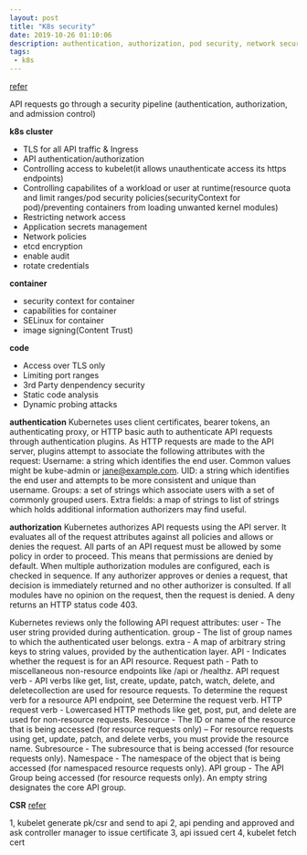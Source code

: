 ```yaml
---
layout: post
title: "K8s security"
date: 2019-10-26 01:10:06
description: authentication, authorization, pod security, network security, csr  and so on
tags:
 - k8s
---
```


[refer](https://kubernetes.io/docs/concepts/security/)

API requests go through a security pipeline (authentication, authorization, and admission control)


**k8s cluster**
- TLS for all API traffic & Ingress
- API authentication/authorization
- Controlling access to kubelet(it allows unauthenticate access its https endpoints)
- Controlling capabilites of a workload or user at runtime(resource quota and
  limit ranges/pod security policies(securityContext for pod)/preventing containers from loading unwanted kernel modules)
- Restricting network access
- Application secrets management
- Network policies
- etcd encryption
- enable audit
- rotate credentials

**container**
- security context for container
- capabilities for container
- SELinux for container
- image signing(Content Trust)

**code**
- Access over TLS only
- Limiting port ranges
- 3rd Party denpendency security
- Static code analysis
- Dynamic probing attacks

**authentication**
Kubernetes uses client certificates, bearer tokens, an authenticating proxy, or HTTP basic auth to authenticate API requests through authentication plugins. As HTTP requests are made to the API server, plugins attempt to associate the following attributes with the request:
Username: a string which identifies the end user. Common values might be kube-admin or jane@example.com.
UID: a string which identifies the end user and attempts to be more consistent and unique than username.
Groups: a set of strings which associate users with a set of commonly grouped users.
Extra fields: a map of strings to list of strings which holds additional information authorizers may find useful.

**authorization**
Kubernetes authorizes API requests using the API server. It evaluates all of the request attributes against all policies and allows or denies the request. All parts of an API request must be allowed by some policy in order to proceed. This means that permissions are denied by default.
When multiple authorization modules are configured, each is checked in sequence. If any authorizer approves or denies a request, that decision is immediately returned and no other authorizer is consulted. If all modules have no opinion on the request, then the request is denied. A deny returns an HTTP status code 403.

Kubernetes reviews only the following API request attributes:
user - The user string provided during authentication.
group - The list of group names to which the authenticated user belongs.
extra - A map of arbitrary string keys to string values, provided by the authentication layer.
API - Indicates whether the request is for an API resource.
Request path - Path to miscellaneous non-resource endpoints like /api or /healthz.
API request verb - API verbs like get, list, create, update, patch, watch, delete, and deletecollection are used for resource requests. To determine the request verb for a resource API endpoint, see Determine the request verb.
HTTP request verb - Lowercased HTTP methods like get, post, put, and delete are used for non-resource requests.
Resource - The ID or name of the resource that is being accessed (for resource requests only) – For resource requests using get, update, patch, and delete verbs, you must provide the resource name.
Subresource - The subresource that is being accessed (for resource requests only).
Namespace - The namespace of the object that is being accessed (for namespaced resource requests only).
API group - The API Group being accessed (for resource requests only). An empty string designates the core API group.


**CSR**
[refer](https://github.com/JulienBalestra/kube-csr#issue)

1, kubelet generate pk/csr and send to api
2, api pending and approved and ask controller manager to issue certificate
3, api issued cert
4, kubelet fetch cert
